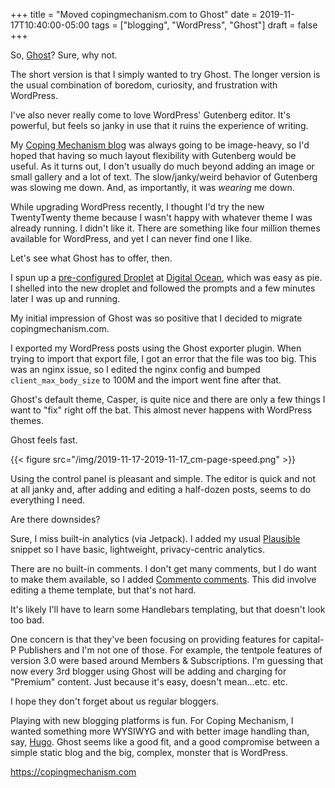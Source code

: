 +++
title = "Moved copingmechanism.com to Ghost"
date = 2019-11-17T10:40:00-05:00
tags = ["blogging", "WordPress", "Ghost"]
draft = false
+++

So, [Ghost](https://ghost.org/)? Sure, why not.

The short version is that I simply wanted to try Ghost. The longer version is the usual combination of boredom, curiosity, and frustration with WordPress.

I've also never really come to love WordPress' Gutenberg editor. It's powerful, but feels so janky in use that it ruins the experience of writing.

My [Coping Mechanism blog](https://copingmechanism.com/) was always going to be image-heavy, so I'd hoped that having so much layout flexibility with Gutenberg would be useful. As it turns out, I don't usually do much beyond adding an image or small gallery and a lot of text. The slow/janky/weird behavior of Gutenberg was slowing me down. And, as importantly, it was _wearing_ me down.

While upgrading WordPress recently, I thought I'd try the new TwentyTwenty theme because I wasn't happy with whatever theme I was already running. I didn't like it. There are something like four million themes available for WordPress, and yet I can never find one I like.

Let's see what Ghost has to offer, then.

I spun up a [pre-configured Droplet](https://marketplace.digitalocean.com/apps/ghost) at [Digital Ocean](https://www.digitalocean.com/), which was easy as pie. I shelled into the new droplet and followed the prompts and a few minutes later I was up and running.

My initial impression of Ghost was so positive that I decided to migrate copingmechanism.com.

I exported my WordPress posts using the Ghost exporter plugin. When trying to import that export file, I got an error that the file was too big. This was an nginx issue, so I edited the nginx config and bumped `client_max_body_size` to 100M and the import went fine after that.

Ghost's default theme, Casper, is quite nice and there are only a few things I want to "fix" right off the bat. This almost never happens with WordPress themes.

Ghost feels fast.

{{< figure src="/img/2019-11-17-2019-11-17_cm-page-speed.png" >}}

Using the control panel is pleasant and simple. The editor is quick and not at all janky and, after adding and editing a half-dozen posts, seems to do everything I need.

Are there downsides?

Sure, I miss built-in analytics (via Jetpack). I added my usual [Plausible](https://plausible.io/) snippet so I have basic, lightweight, privacy-centric analytics.

There are no built-in comments. I don't get many comments, but I do want to make them available, so I added [Commento comments](https://commento.io/). This did involve editing a theme template, but that's not hard.

It's likely I'll have to learn some Handlebars templating, but that doesn't look too bad.

One concern is that they've been focusing on providing features for capital-P Publishers and I'm not one of those. For example, the tentpole features of version 3.0 were based around Members & Subscriptions. I'm guessing that now every 3rd blogger using Ghost will be adding and charging for "Premium" content. Just because it's easy, doesn't mean...etc. etc.

I hope they don't forget about us regular bloggers.

Playing with new blogging platforms is fun. For Coping Mechanism, I wanted something more WYSIWYG and with better image handling than, say, [Hugo](https://gohugo.io). Ghost seems like a good fit, and a good compromise between a simple static blog and the big, complex, monster that is WordPress.

<https://copingmechanism.com>
